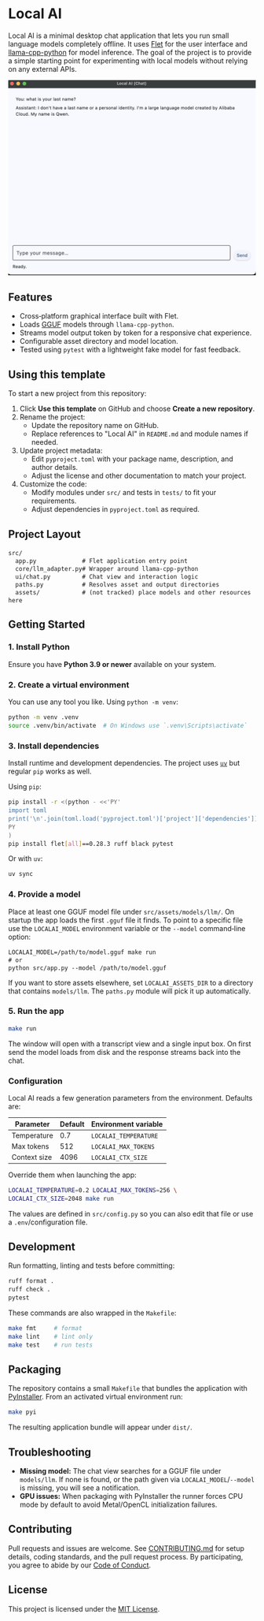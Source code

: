 # Local AI

Local AI is a minimal desktop chat application that lets you run small language models completely offline. It uses [Flet](https://flet.dev/) for the user interface and [llama-cpp-python](https://github.com/abetlen/llama-cpp-python) for model inference. The goal of the project is to provide a simple starting point for experimenting with local models without relying on any external APIs.

![Screenshot of the Local AI chat interface](docs/local-ai-example.png)

## Features

- Cross‑platform graphical interface built with Flet.
- Loads [GGUF](https://github.com/ggerganov/ggml/blob/master/docs/gguf.md) models through `llama-cpp-python`.
- Streams model output token by token for a responsive chat experience.
- Configurable asset directory and model location.
- Tested using `pytest` with a lightweight fake model for fast feedback.

## Using this template

To start a new project from this repository:

1. Click **Use this template** on GitHub and choose **Create a new repository**.
2. Rename the project:
   - Update the repository name on GitHub.
   - Replace references to "Local AI" in `README.md` and module names if needed.
3. Update project metadata:
   - Edit `pyproject.toml` with your package name, description, and author details.
   - Adjust the license and other documentation to match your project.
4. Customize the code:
   - Modify modules under `src/` and tests in `tests/` to fit your requirements.
   - Adjust dependencies in `pyproject.toml` as required.

## Project Layout

```text
src/
  app.py             # Flet application entry point
  core/llm_adapter.py# Wrapper around llama-cpp-python
  ui/chat.py         # Chat view and interaction logic
  paths.py           # Resolves asset and output directories
  assets/            # (not tracked) place models and other resources here
```

## Getting Started

### 1. Install Python

Ensure you have **Python 3.9 or newer** available on your system.

### 2. Create a virtual environment

You can use any tool you like. Using `python -m venv`:

```bash
python -m venv .venv
source .venv/bin/activate  # On Windows use `.venv\Scripts\activate`
```

### 3. Install dependencies

Install runtime and development dependencies. The project uses [`uv`](https://github.com/astral-sh/uv) but regular `pip` works as well.

Using `pip`:

```bash
pip install -r <(python - <<'PY'
import toml
print('\n'.join(toml.load('pyproject.toml')['project']['dependencies']))
PY
)
pip install flet[all]==0.28.3 ruff black pytest
```

Or with `uv`:

```bash
uv sync
```

### 4. Provide a model

Place at least one GGUF model file under `src/assets/models/llm/`. On startup the app
loads the first `.gguf` file it finds. To point to a specific file use the
`LOCALAI_MODEL` environment variable or the `--model` command‑line option:

```
LOCALAI_MODEL=/path/to/model.gguf make run
# or
python src/app.py --model /path/to/model.gguf
```

If you want to store assets elsewhere, set `LOCALAI_ASSETS_DIR` to a directory that
contains `models/llm`. The `paths.py` module will pick it up automatically.

### 5. Run the app

```bash
make run
```

The window will open with a transcript view and a single input box. On first
send the model loads from disk and the response streams back into the chat.

### Configuration

Local AI reads a few generation parameters from the environment. Defaults are:

| Parameter    | Default | Environment variable |
|--------------|---------|----------------------|
| Temperature  | 0.7     | `LOCALAI_TEMPERATURE` |
| Max tokens   | 512     | `LOCALAI_MAX_TOKENS`  |
| Context size | 4096    | `LOCALAI_CTX_SIZE`    |

Override them when launching the app:

```bash
LOCALAI_TEMPERATURE=0.2 LOCALAI_MAX_TOKENS=256 \
LOCALAI_CTX_SIZE=2048 make run
```

The values are defined in `src/config.py` so you can also edit that file or use a
`.env`/configuration file.

## Development

Run formatting, linting and tests before committing:

```bash
ruff format .
ruff check .
pytest
```

These commands are also wrapped in the `Makefile`:

```bash
make fmt     # format
make lint    # lint only
make test    # run tests
```

## Packaging

The repository contains a small `Makefile` that bundles the application with
[PyInstaller](https://pyinstaller.org). From an activated virtual environment
run:

```bash
make pyi
```

The resulting application bundle will appear under `dist/`.

## Troubleshooting

- **Missing model:** The chat view searches for a GGUF file under `models/llm`. If none is
  found, or the path given via `LOCALAI_MODEL`/`--model` is missing, you will see a
  notification.
- **GPU issues:** When packaging with PyInstaller the runner forces CPU mode by
  default to avoid Metal/OpenCL initialization failures.

## Contributing

Pull requests and issues are welcome. See [CONTRIBUTING.md](CONTRIBUTING.md) for setup details,
coding standards, and the pull request process. By participating, you agree to abide by our
[Code of Conduct](CODE_OF_CONDUCT.md).

## License

This project is licensed under the [MIT License](LICENSE).


